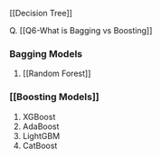 

[[Decision Tree]]








Q. [[Q6-What is Bagging vs Boosting]]

### Bagging Models
1. [[Random Forest]]

### [[Boosting Models]]
1. XGBoost
2. AdaBoost
3. LightGBM
4. CatBoost

